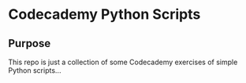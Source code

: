 # Codecademy Python Scripts

## Purpose
This repo is just a collection of some Codecademy exercises of simple Python scripts...